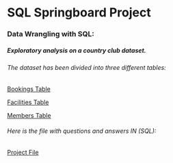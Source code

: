 # SQL Springboard Project

### Data Wrangling with SQL:
##### Exploratory analysis on a country club dataset.

###### The dataset has been divided into three different tables: 

[Bookings Table](https://github.com/joaobecker/springboard_sql_project_1/blob/master/Bookings.sql)

[Facilities Table](https://github.com/joaobecker/springboard_sql_project_1/blob/master/Facilities.sql)

[Members Table](https://github.com/joaobecker/springboard_sql_project_1/blob/master/Members.sql)

###### Here is the file with questions and answers IN (SQL): 

[Project File](https://github.com/joaobecker/springboard_sql_project_1/blob/master/sql_project_1.sql)
